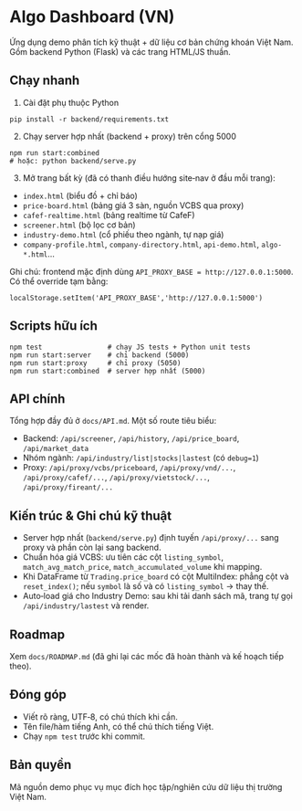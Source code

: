 # Algo Dashboard (VN)

Ứng dụng demo phân tích kỹ thuật + dữ liệu cơ bản chứng khoán Việt Nam. Gồm backend Python (Flask) và các trang HTML/JS thuần.

## Chạy nhanh

1) Cài đặt phụ thuộc Python
```
pip install -r backend/requirements.txt
```

2) Chạy server hợp nhất (backend + proxy) trên cổng 5000
```
npm run start:combined
# hoặc: python backend/serve.py
```

3) Mở trang bất kỳ (đã có thanh điều hướng site‑nav ở đầu mỗi trang):
- `index.html` (biểu đồ + chỉ báo)
- `price-board.html` (bảng giá 3 sàn, nguồn VCBS qua proxy)
- `cafef-realtime.html` (bảng realtime từ CafeF)
- `screener.html` (bộ lọc cơ bản)
- `industry-demo.html` (cổ phiếu theo ngành, tự nạp giá)
- `company-profile.html`, `company-directory.html`, `api-demo.html`, `algo-*.html`…

Ghi chú: frontend mặc định dùng `API_PROXY_BASE = http://127.0.0.1:5000`. Có thể override tạm bằng:
```
localStorage.setItem('API_PROXY_BASE','http://127.0.0.1:5000')
```

## Scripts hữu ích
```
npm test                # chạy JS tests + Python unit tests
npm run start:server    # chỉ backend (5000)
npm run start:proxy     # chỉ proxy (5050)
npm run start:combined  # server hợp nhất (5000)
```

## API chính

Tổng hợp đầy đủ ở `docs/API.md`. Một số route tiêu biểu:
- Backend: `/api/screener`, `/api/history`, `/api/price_board`, `/api/market_data`
- Nhóm ngành: `/api/industry/list|stocks|lastest` (có `debug=1`)
- Proxy: `/api/proxy/vcbs/priceboard`, `/api/proxy/vnd/...`, `/api/proxy/cafef/...`, `/api/proxy/vietstock/...`, `/api/proxy/fireant/...`

## Kiến trúc & Ghi chú kỹ thuật
- Server hợp nhất (`backend/serve.py`) định tuyến `/api/proxy/...` sang proxy và phần còn lại sang backend.
- Chuẩn hóa giá VCBS: ưu tiên các cột `listing_symbol`, `match_avg_match_price`, `match_accumulated_volume` khi mapping.
- Khi DataFrame từ `Trading.price_board` có cột MultiIndex: phẳng cột và `reset_index()`; nếu `symbol` là số và có `listing_symbol` → thay thế.
- Auto‑load giá cho Industry Demo: sau khi tải danh sách mã, trang tự gọi `/api/industry/lastest` và render.

## Roadmap
Xem `docs/ROADMAP.md` (đã ghi lại các mốc đã hoàn thành và kế hoạch tiếp theo).

## Đóng góp
- Viết rõ ràng, UTF‑8, có chú thích khi cần.
- Tên file/hàm tiếng Anh, có thể chú thích tiếng Việt.
- Chạy `npm test` trước khi commit.

## Bản quyền
Mã nguồn demo phục vụ mục đích học tập/nghiên cứu dữ liệu thị trường Việt Nam.

